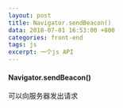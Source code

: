 ```yaml
---
layout: post
title: Navigator.sendBeacon()
data: 2018-07-01 16:53:00 +800
categories: front-end
tags: js
excerpt: 一个js API
---
```


#### Navigator.sendBeacon()
可以向服务器发出请求